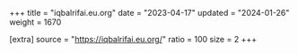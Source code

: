 +++
title = "iqbalrifai.eu.org"
date = "2023-04-17"
updated = "2024-01-26"
weight = 1670

[extra]
source = "https://iqbalrifai.eu.org/"
ratio = 100
size = 2
+++
